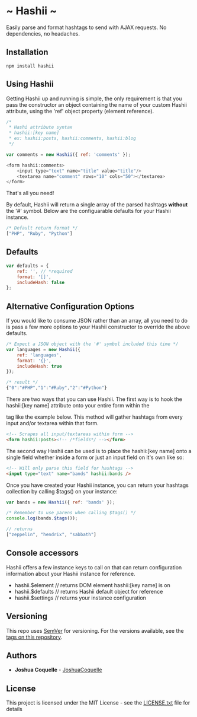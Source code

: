 # ~ Hashii ~

Easily parse and format hashtags to send with AJAX requests. No dependencies, no headaches.

## Installation
```
npm install hashii
```

## Using Hashii

Getting Hashii up and running is simple, the only requirement is that you pass the constructor an object containing the name of your custom Hashii attribute, using the 'ref' object property (element reference).

```js
/*
 * Hashi attribute syntax
 * hashii:[key name]
 * ex: hashii:posts, hashii:comments, hashii:blog
 */

var comments = new Hashii({ ref: 'comments' });

<form hashii:comments>
    <input type="text" name="title" value="title"/>
    <textarea name="comment" rows="10" cols="50"></textarea>
</form>
```
That's all you need!

By default, Hashii will return a single array of the parsed hashtags **without** the '#' symbol. Below are the configuarable defaults for your Hashii instance.

```js
/* Default return format */
["PHP", "Ruby", "Python"]
```

## Defaults
```js
var defaults = {
    ref: '', // *required
    format: '[]',
    includeHash: false
};
```

## Alternative Configuration Options

If you would like to consume JSON rather than an array, all you need to do is pass a few more options to your Hashii constructor to override the above defaults.

```js
/* Expect a JSON object with the '#' symbol included this time */
var languages = new Hashii({
    ref: 'languages',
    format: '{}',
    includeHash: true
});

/* result */
{"0":"#PHP","1":"#Ruby","2":"#Python"}
```

There are two ways that you can use Hashii. The first way is to hook the hashii:[key name] attribute onto your entire form within the <form> tag like the example below. This method will gather hashtags from every input and/or textarea within that form.

```html
<!-- Scrapes all input/textareas within form -->
<form hashii:posts><!-- /*fields*/ --></form>
````

The second way Hashii can be used is to place the hashii:[key name] onto a single field whether inside a form or just an input field on it's own like so:

```html
<!-- Will only parse this field for hashtags -->
<input type="text" name="bands" hashii:bands />
```

Once you have created your Hashii instance, you can return your hashtags collection by calling $tags() on your instance:

```js
var bands = new Hashii({ ref: 'bands' });

/* Remember to use parens when calling $tags() */
console.log(bands.$tags());

// returns
["zeppelin", "hendrix", "sabbath"]

````

## Console accessors
Hashii offers a few instance keys to call on that can return configuration information about your Hashii instance for reference.

* hashii.$element // returns DOM element hashii:[key name] is on
* hashii.$defaults // returns Hashii default object for reference
* hashii.$settings // returns your instance configuration

## Versioning

This repo uses [SemVer](http://semver.org/) for versioning. For the versions available, see the [tags on this repository](https://github.com/JoshuaCoquelle/Hashii/tags). 

## Authors

* **Joshua Coquelle** - [JoshuaCoquelle](https://github.com/JoshuaCoquelle)

## License

This project is licensed under the MIT License - see the [LICENSE.txt](LICENSE.txt) file for details